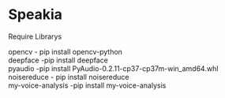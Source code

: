 # Speakia
Require Librarys

opencv - pip install opencv-python  
deepface -pip install deepface  
pyaudio -pip install PyAudio-0.2.11-cp37-cp37m-win_amd64.whl  
noisereduce - pip install noisereduce  
my-voice-analysis -pip install my-voice-analysis  
